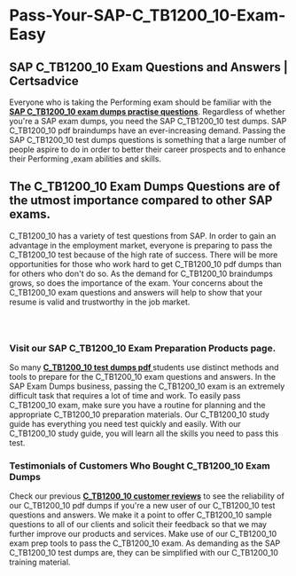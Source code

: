 # Pass-Your-SAP-C_TB1200_10-Exam-Easy
<h2><strong>SAP C_TB1200_10 Exam Questions and Answers | Certsadvice</strong></h2> <p>Everyone who is taking the Performing exam should be familiar with the <a href="http://www.certsadvice.com/sap/c_tb1200_10-practice-questions"><strong>SAP C_TB1200_10 exam dumps practise questions</strong></a>. Regardless of whether you&#39;re a SAP exam dumps, you need the SAP C_TB1200_10 test dumps. SAP C_TB1200_10 pdf braindumps have an ever-increasing demand. Passing the SAP C_TB1200_10 test dumps questions is something that a large number of people aspire to do in order to better their career prospects and to enhance their Performing ,exam abilities and skills.</p> <h2><strong>The C_TB1200_10 Exam Dumps Questions are of the utmost importance compared to other SAP exams.</strong></h2> <p>C_TB1200_10 has a variety of test questions from SAP. In order to gain an advantage in the employment market, everyone is preparing to pass the C_TB1200_10 test because of the high rate of success. There will be more opportunities for those who work hard to get C_TB1200_10 pdf dumps than for others who don&#39;t do so. As the demand for C_TB1200_10 braindumps grows, so does the importance of the exam. Your concerns about the C_TB1200_10 exam questions and answers will help to show that your resume is valid and trustworthy in the job market.</p> <p><a href="http://www.certsadvice.com/sap/c_tb1200_10-practice-questions" style="display: block; padding: 1em 0; text-align: center; "><img alt="" src="https://1.bp.blogspot.com/-RUOr8Wn-CRk/YUYAxC8kcHI/AAAAAAAAAnw/F7BbdI3tw8QDj5z8iX0vQAioQzKiUxduwCLcBGAsYHQ/s0/unnamed.jpg" /></a></p> <h3><strong>Visit our SAP C_TB1200_10 Exam Preparation Products page.</strong></h3> <p>So many <a href="http://www.certsadvice.com/sap/c_tb1200_10-practice-questions"><strong>C_TB1200_10 test dumps pdf </strong></a>students use distinct methods and tools to prepare for the C_TB1200_10 exam questions and answers. In the SAP Exam Dumps business, passing the C_TB1200_10 exam is an extremely difficult task that requires a lot of time and work. To easily pass C_TB1200_10 exam, make sure you have a routine for planning and the appropriate C_TB1200_10 preparation materials. Our C_TB1200_10 study guide has everything you need test quickly and easily. With our C_TB1200_10 study guide, you will learn all the skills you need to pass this test.</p> <h3><strong>Testimonials of Customers Who Bought C_TB1200_10 Exam Dumps</strong></h3> <p>Check our previous <a href="http://www.certsadvice.com/sap/c_tb1200_10-practice-questions"><strong>C_TB1200_10 customer reviews</strong></a> to see the reliability of our C_TB1200_10 pdf dumps if you&#39;re a new user of our C_TB1200_10 test questions and answers. We make it a point to offer C_TB1200_10 sample questions to all of our clients and solicit their feedback so that we may further improve our products and services. Make use of our C_TB1200_10 exam prep tools to pass the C_TB1200_10 exam. As demanding as the SAP C_TB1200_10 test dumps are, they can be simplified with our C_TB1200_10 training material.</p>
